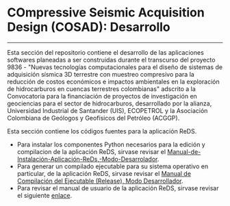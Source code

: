 # COmpressive Seismic Acquisition Design (COSAD): Desarrollo

---

Esta sección del repositorio contiene el desarrollo de las aplicaciones softwares planeadas a ser construidas durante el transcurso del proyecto 9836 - "Nuevas tecnologías computacionales para el diseño de sistemas de adquisición sísmica 3D terrestre con muestreo compresivo para la reducción de costos económicos e impactos ambientales en la exploración de hidrocarburos en cuencas terrestres colombianas" adscrito a la Convocatoria para la financiación de proyectos de investigación en geociencias para el sector de hidrocarburos, desarrollado por la alianza, Universidad Industrial de Santander (UIS), ECOPETROL y la Asociación Colombiana de Geólogos y Geofísicos del Petróleo (ACGGP).

Esta sección contiene los códigos fuentes para la aplicación ReDS.

* Para instalar los componentes Python necesarios para la edición y compilacion de la aplicación ReDS, sirvase revisar el [Manual-de-Instalación-Aplicación-ReDs,-Modo-Desarrolador](https://github.com/carlosh93/9836_seismic_project/wiki/I.-Manual-de-Instalación-Aplicación-ReDs,-Modo-Desarrolador).
* Para generar un compilado ejecutable para su sistema operativo en particular, de la aplicación ReDS, sirvase revisar el [Manual de Compilación del Ejecutable (Release), Modo Desarrollador](https://github.com/carlosh93/9836_seismic_project/wiki/II.-Manual-de-Compilación-del-Ejecutable-(Release),-Modo-Desarrollador).
* Para revisar el manual de usuario de la aplicación ReDS, sirvase revisar el siguiente [enlace](https://github.com/carlosh93/9836_seismic_project/wiki/IV.-Manual-de-uso,-Modo-Usuario-Final).
